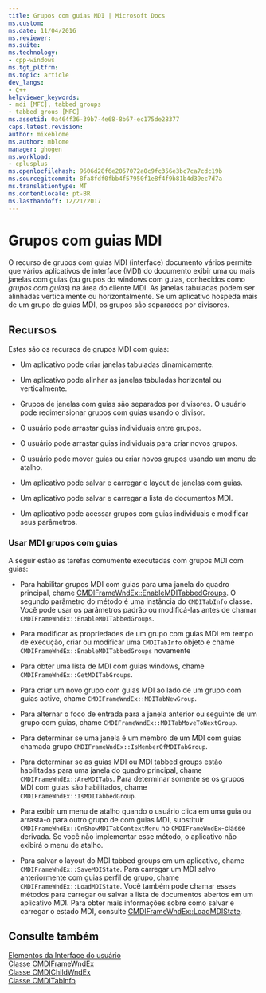 ```yaml
---
title: Grupos com guias MDI | Microsoft Docs
ms.custom: 
ms.date: 11/04/2016
ms.reviewer: 
ms.suite: 
ms.technology:
- cpp-windows
ms.tgt_pltfrm: 
ms.topic: article
dev_langs:
- C++
helpviewer_keywords:
- mdi [MFC], tabbed groups
- tabbed grous [MFC]
ms.assetid: 0a464f36-39b7-4e68-8b67-ec175de28377
caps.latest.revision: 
author: mikeblome
ms.author: mblome
manager: ghogen
ms.workload:
- cplusplus
ms.openlocfilehash: 9606d28f6e2057072a0c9fc356e3bc7ca7cdc19b
ms.sourcegitcommit: 8fa8fdf0fbb4f57950f1e8f4f9b81b4d39ec7d7a
ms.translationtype: MT
ms.contentlocale: pt-BR
ms.lasthandoff: 12/21/2017
---
```

# <a name="mdi-tabbed-groups"></a>Grupos com guias MDI
O recurso de grupos com guias MDI (interface) documento vários permite que vários aplicativos de interface (MDI) do documento exibir uma ou mais janelas com guias (ou grupos do windows com guias, conhecidos como *grupos com guias*) na área do cliente MDI. As janelas tabuladas podem ser alinhadas verticalmente ou horizontalmente. Se um aplicativo hospeda mais de um grupo de guias MDI, os grupos são separados por divisores.  
  
## <a name="features"></a>Recursos  
 Estes são os recursos de grupos MDI com guias:  
  
-   Um aplicativo pode criar janelas tabuladas dinamicamente.  
  
-   Um aplicativo pode alinhar as janelas tabuladas horizontal ou verticalmente.  
  
-   Grupos de janelas com guias são separados por divisores. O usuário pode redimensionar grupos com guias usando o divisor.  
  
-   O usuário pode arrastar guias individuais entre grupos.  
  
-   O usuário pode arrastar guias individuais para criar novos grupos.  
  
-   O usuário pode mover guias ou criar novos grupos usando um menu de atalho.  
  
-   Um aplicativo pode salvar e carregar o layout de janelas com guias.  
  
-   Um aplicativo pode salvar e carregar a lista de documentos MDI.  
  
-   Um aplicativo pode acessar grupos com guias individuais e modificar seus parâmetros.  
  
### <a name="using-mdi-tabbed-groups"></a>Usar MDI grupos com guias  
 A seguir estão as tarefas comumente executadas com grupos MDI com guias:  
  
-   Para habilitar grupos MDI com guias para uma janela do quadro principal, chame [CMDIFrameWndEx::EnableMDITabbedGroups](../mfc/reference/cmdiframewndex-class.md#enablemditabbedgroups). O segundo parâmetro do método é uma instância do `CMDITabInfo` classe. Você pode usar os parâmetros padrão ou modificá-las antes de chamar `CMDIFrameWndEx::EnableMDITabbedGroups`.  
  
-   Para modificar as propriedades de um grupo com guias MDI em tempo de execução, criar ou modificar uma `CMDITabInfo` objeto e chame `CMDIFrameWndEx::EnableMDITabbedGroups` novamente  
  
-   Para obter uma lista de MDI com guias windows, chame `CMDIFrameWndEx::GetMDITabGroups`.  
  
-   Para criar um novo grupo com guias MDI ao lado de um grupo com guias active, chame `CMDIFrameWndEx::MDITabNewGroup`.  
  
-   Para alternar o foco de entrada para a janela anterior ou seguinte de um grupo com guias, chame `CMDIFrameWndEx::MDITabMoveToNextGroup`.  
  
-   Para determinar se uma janela é um membro de um MDI com guias chamada grupo `CMDIFrameWndEx::IsMemberOfMDITabGroup`.  
  
-   Para determinar se as guias MDI ou MDI tabbed groups estão habilitadas para uma janela do quadro principal, chame `CMDIFrameWndEx::AreMDITabs`. Para determinar somente se os grupos MDI com guias são habilitados, chame `CMDIFrameWndEx::IsMDITabbedGroup`.  
  
-   Para exibir um menu de atalho quando o usuário clica em uma guia ou arrasta-o para outro grupo de com guias MDI, substituir `CMDIFrameWndEx::OnShowMDITabContextMenu` no `CMDIFrameWndEx`-classe derivada. Se você não implementar esse método, o aplicativo não exibirá o menu de atalho.  
  
-   Para salvar o layout do MDI tabbed groups em um aplicativo, chame `CMDIFrameWndEx::SaveMDIState`. Para carregar um MDI salvo anteriormente com guias perfil de grupo, chame `CMDIFrameWndEx::LoadMDIState`. Você também pode chamar esses métodos para carregar ou salvar a lista de documentos abertos em um aplicativo MDI. Para obter mais informações sobre como salvar e carregar o estado MDI, consulte [CMDIFrameWndEx::LoadMDIState](../mfc/reference/cmdiframewndex-class.md#loadmdistate).  
  
## <a name="see-also"></a>Consulte também  
 [Elementos da Interface do usuário](../mfc/user-interface-elements-mfc.md)   
 [Classe CMDIFrameWndEx](../mfc/reference/cmdiframewndex-class.md)   
 [Classe CMDIChildWndEx](../mfc/reference/cmdichildwndex-class.md)   
 [Classe CMDITabInfo](../mfc/reference/cmditabinfo-class.md)
